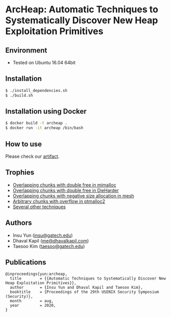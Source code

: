 # ArcHeap: Automatic Techniques to Systematically Discover New Heap Exploitation Primitives

## Environment
- Tested on Ubuntu 16.04 64bit

## Installation
```bash
$ ./install_dependencies.sh
$ ./build.sh
```

## Installation using Docker
```bash
$ docker build -t archeap .
$ docker run -it archeap /bin/bash
```

## How to use
Please check our [artifact](artifact).

## Trophies
- [Overlapping chunks with double free in mimalloc](https://github.com/microsoft/mimalloc/issues/161)
- [Overlapping chunks with double free in DieHarder](https://github.com/emeryberger/DieHard/issues/12)
- [Overlapping chunks with negative size allocation in mesh](https://github.com/plasma-umass/Mesh/issues/62)
- [Arbitrary chunks with overflow in ptmalloc2](https://github.com/shellphish/how2heap/pull/77)
- [Several other techniques](techniques)

## Authors
- Insu Yun (insu@gatech.edu)
- Dhaval Kapil (me@dhavalkapil.com)
- Taesoo Kim (taesoo@gatech.edu)

## Publications
```
@inproceedings{yun:archeap,
  title        = {{Automatic Techniques to Systematically Discover New Heap Exploitation Primitives}},
  author       = {Insu Yun and Dhaval Kapil and Taesoo Kim},
  booktitle    = {Proceedings of the 29th USENIX Security Symposium (Security)},
  month        = aug,
  year         = 2020,
}
```
